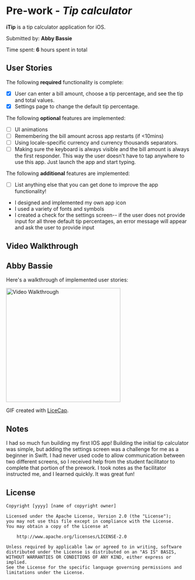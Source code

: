 # Pre-work - *Tip calculator*

**iTip** is a tip calculator application for iOS.

Submitted by: **Abby Bassie**

Time spent: **6** hours spent in total

## User Stories

The following **required** functionality is complete:

* [x] User can enter a bill amount, choose a tip percentage, and see the tip and total values.
* [x] Settings page to change the default tip percentage.

The following **optional** features are implemented:
* [ ] UI animations
* [ ] Remembering the bill amount across app restarts (if <10mins)
* [ ] Using locale-specific currency and currency thousands separators.
* [ ] Making sure the keyboard is always visible and the bill amount is always the first responder. This way the user doesn't have to tap anywhere to use this app. Just launch the app and start typing.

The following **additional** features are implemented:

- [ ] List anything else that you can get done to improve the app functionality!
- I designed and implemented my own app icon
- I used a variety of fonts and symbols
- I created a check for the settings screen-- if the user does not provide input for all three default
    tip percentages, an error message will appear and ask the user to provide input 

## Video Walkthrough 
## Abby Bassie

Here's a walkthrough of implemented user stories:

<img src='http://imgur.com/CRIW0w2' title='iTip' width='312' alt='Video Walkthrough' />

GIF created with [LiceCap](http://www.cockos.com/licecap/).

## Notes

I had so much fun building my first IOS app! Building the initial tip calculator was simple, but adding
the settings screen was a challenge for me as a beginner in Swift. I had never
used code to allow communication between two different screens, so I received help from the student
facilitator to complete that portion of the prework. I took notes as the facilitator instructed me,
and I learned quickly. It was great fun!

## License

    Copyright [yyyy] [name of copyright owner]

    Licensed under the Apache License, Version 2.0 (the "License");
    you may not use this file except in compliance with the License.
    You may obtain a copy of the License at

        http://www.apache.org/licenses/LICENSE-2.0

    Unless required by applicable law or agreed to in writing, software
    distributed under the License is distributed on an "AS IS" BASIS,
    WITHOUT WARRANTIES OR CONDITIONS OF ANY KIND, either express or implied.
    See the License for the specific language governing permissions and
    limitations under the License.
